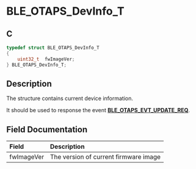 # BLE_OTAPS_DevInfo_T

## C

```c
typedef struct BLE_OTAPS_DevInfo_T
{
    uint32_t  fwImageVer;
} BLE_OTAPS_DevInfo_T;
```

## Description

The structure contains current device information. 

It should be used to response the event **[BLE_OTAPS_EVT_UPDATE_REQ](GUID-63B996F4-CEC1-4B2A-BDE5-37090FBFA514.md)**.


## Field Documentation

|Field|Description|
|:---|:---|
|fwImageVer|The version of current firmware image|
